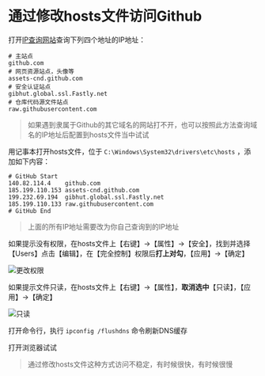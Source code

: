 # 通过修改hosts文件访问Github

打开[IP查询网站](https://www.ipaddress.com/)查询下列四个地址的IP地址：

```text
# 主站点
github.com
# 网页资源站点，头像等
assets-cnd.github.com
# 安全认证站点
gibhut.global.ssl.Fastly.net
# 仓库代码源文件站点
raw.githubusercontent.com
```

> 如果遇到隶属于Github的其它域名的网站打不开，也可以按照此方法查询域名的IP地址后配置到hosts文件当中试试

用记事本打开hosts文件，位于 `C:\Windows\System32\drivers\etc\hosts` ，添加如下内容：

```text
# GitHub Start
140.82.114.4	github.com
185.199.110.153	assets-cnd.github.com
199.232.69.194	gibhut.global.ssl.Fastly.net
185.199.110.133	raw.githubusercontent.com
# GitHub End
```

> 上面的所有IP地址需要改为你自己查询到的IP地址

如果提示没有权限，在hosts文件上【右键】->【属性】->【安全】，找到并选择【Users】点击【编辑】，在【完全控制】权限后**打上对勾**，【应用】->【确定】

![更改权限](./assets/hosts-permission.gif)

如果提示文件只读，在hosts文件上【右键】->【属性】，**取消选中**【只读】，【应用】->【确定】

![只读](./assets/hosts-readonly.gif)

打开命令行，执行 `ipconfig /flushdns` 命令刷新DNS缓存

打开浏览器试试

> 通过修改hosts文件这种方式访问不稳定，有时候很快，有时候很慢
